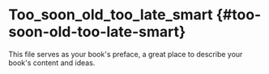 # Too_soon_old_too_late_smart {#too-soon-old-too-late-smart}

This file serves as your book&#039;s preface, a great place to describe your book&#039;s content and ideas.